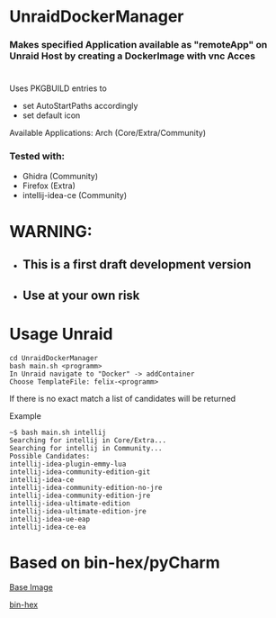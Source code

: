 # UnraidDockerManager
### Makes specified Application available as "remoteApp" on Unraid  Host by creating a DockerImage with vnc Acces



#
Uses PKGBUILD entries to
- set AutoStartPaths accordingly
- set default icon

Available Applications:
Arch (Core/Extra/Community) 

### Tested with:
- Ghidra (Community) 
- Firefox (Extra) 
- intellij-idea-ce  (Community)

# WARNING:
- ## This is a first draft development version

- ## Use at your own risk

#

# Usage Unraid
```
cd UnraidDockerManager 
bash main.sh <programm>
In Unraid navigate to "Docker" -> addContainer
Choose TemplateFile: felix-<programm>
```
If there is no exact match a list  of candidates will be returned

Example
```
~$ bash main.sh intellij
Searching for intellij in Core/Extra...
Searching for intellij in Community...
Possible Candidates:
intellij-idea-plugin-emmy-lua
intellij-idea-community-edition-git
intellij-idea-ce
intellij-idea-community-edition-no-jre
intellij-idea-community-edition-jre
intellij-idea-ultimate-edition
intellij-idea-ultimate-edition-jre
intellij-idea-ue-eap
intellij-idea-ce-ea
```

# Based on bin-hex/pyCharm
[Base Image](https://github.com/binhex/arch-pycharm)


[bin-hex](https://github.com/binhex/)